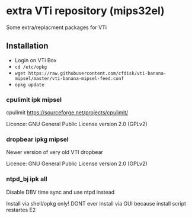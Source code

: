 # extra VTi repository (mips32el)
Some extra/replacment packages for VTi

## Installation
- Login on VTi Box
- `cd /etc/opkg`
- `wget https://raw.githubusercontent.com/cfdisk/vti-banana-mipsel/master/vti-banana-mipsel-feed.conf`
- `opkg update`

### cpulimit ipk mipsel
cpulimit https://sourceforge.net/projects/cpulimit/

Licence: GNU General Public License version 2.0 (GPLv2)


### dropbear ipkg mipsel
Newer version of very old VTI dropbear

Licence: GNU General Public License version 2.0 (GPLv2)


### ntpd_bj ipk all
Disable DBV time sync and use ntpd instead

Install via shell/opkg only! DONT ever install via GUI because install script restartes E2

